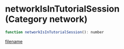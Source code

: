 # networkIsInTutorialSession (Category network)

```js
function networkIsInTutorialSession(): number
```

[filename](networkIsInTutorialSession_m.md ':include')